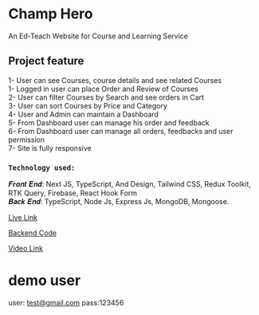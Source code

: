 # Champ Hero

An Ed-Teach Website for Course and Learning Service

## Project feature

1- User can see Courses, course details and see related Courses</br>
1- Logged in user can place Order and Review of Courses</br>
2- User can filter Courses by Search and see orders in Cart</br>
3- User can sort Courses by Price and Category</br>
4- User and Admin can maintain a Dashboard</br>
5- From Dashboard user can manage his order and feedback</br>
6- From Dashboard user can manage all orders, feedbacks and user permission</br>
7- Site is fully responsive</br>

### `Technology used:`

𝑭𝒓𝒐𝒏𝒕 𝑬𝒏𝒅: Next JS, TypeScript, And Design, Tailwind CSS, Redux Toolkit, RTK Query, Firebase, React Hook Form</br>
𝑩𝒂𝒄𝒌 𝑬𝒏𝒅: TypeScript, Node Js, Express Js, MongoDB, Mongoose. </br>

[Live Link](https://champ-hero.vercel.app)

[Backend Code](https://github.com/champmahfuz/Champ-Hero-Backend)

[Video Link](https://drive.google.com/file/d/1ZEt_La-5C5o1BgCoNKDKaPjiRB4qZ9LG/view?usp=share_link)

# demo user

user: test@gmail.com
pass:123456
